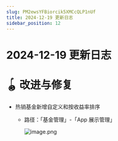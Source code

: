 ```yaml
---
slug: PM2ewsYFBiorcik5XMCcQLP1nUf
title: 2024-12-19 更新日志
sidebar_position: 12
---
```



# 2024-12-19 更新日志


# 🪀 改进与修复

- 热销基金新增自定义和按收益率排序
    - 路径：「基金管理」-「App 展示管理」

        ![image.png](/assets/eb3583cd2759be83dad81a06a4878e6d.png)

